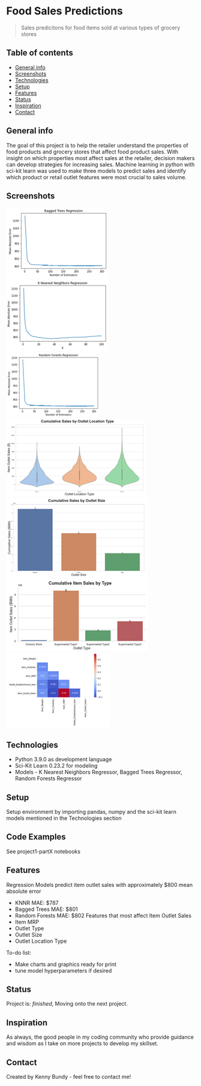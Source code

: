 # Food Sales Predictions
> Sales predicitons for food items sold at various types of grocery stores

## Table of contents
* [General info](#general-info)
* [Screenshots](#screenshots)
* [Technologies](#technologies)
* [Setup](#setup)
* [Features](#features)
* [Status](#status)
* [Inspiration](#inspiration)
* [Contact](#contact)

## General info
The goal of this project is to help the retailer understand the properties of food products and grocery stores that affect food product sales.  With insight on which properties most affect sales at the retailer, decision makers can develop strategies for increasing sales.  Machine learning in python with sci-kit learn was used to make three models to predict sales and identify which product or retail outlet features were most crucial to sales volume.

## Screenshots
![Bagged Trees Results](./img/BaggedTrees_results.png)
![KNNR Results](./img/KNNR_results.png)
![Random Forests Results](./img/RandomForests_results.png)
![Sales Outlet Location](./img/Sales_OutletLocationType.png)
![Sales Outlet Size](./img/Sales_OutletSize.png)
![Sales Outlet Type](./img/Sales_OutletType.png)
![Feature Correlation](./img/feature_corr.png)


## Technologies
* Python 3.9.0 as development language
* Sci-Kit Learn 0.23.2 for modeling
* Models - K Nearest Neighbors Regressor, Bagged Trees Regressor, Random Forests Regressor

## Setup
Setup environment by importing pandas, numpy and the sci-kit learn models mentioned in the Technologies section

## Code Examples
See project1-partX notebooks

## Features
Regression Models predict item outlet sales with approximately $800 mean absolute error
* KNNR MAE: $787
* Bagged Trees MAE: $801
* Random Forests MAE: $802
Features that most affect Item Outlet Sales
* Item MRP
* Outlet Type
* Outlet Size 
* Outlet Location Type

To-do list:
* Make charts and graphics ready for print
* tune model hyperparameters if desired

## Status
Project is: _finished_, Moving onto the next project.

## Inspiration
As always, the good people in my coding community who provide guidance and wisdom as I take on more projects to develop my skillset.

## Contact
Created by Kenny Bundy - feel free to contact me!